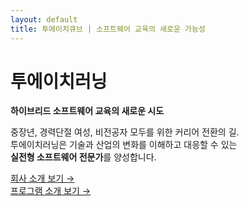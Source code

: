 ```yaml
---
layout: default
title: 투에이치큐브 | 소프트웨어 교육의 새로운 가능성
---
```


# 투에이치러닝

**하이브리드 소프트웨어 교육의 새로운 시도**

중장년, 경력단절 여성, 비전공자 모두를 위한 커리어 전환의 길.  
투에이치러닝은 기술과 산업의 변화를 이해하고 대응할 수 있는  
**실전형 소프트웨어 전문가**를 양성합니다.

[회사 소개 보기 →](about.md)  
[프로그램 소개 보기 →](programs.md)
